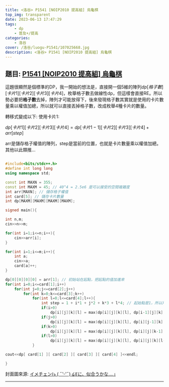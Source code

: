 ```yaml
---
title: <洛谷> P1541 [NOIP2010 提高組] 烏龜棋
top_img: transparent
date: 2023-06-13 17:47:29
tags:
    - dp
    - 普及+/提高
categories:
    - 洛谷
cover: /洛谷/luogu-P1541/107025668.jpg
description: <洛谷> P1541 [NOIP2010 提高組] 烏龜棋
---
```


## 題目: [P1541 [NOIP2010 提高組] 烏龜棋](https://www.luogu.com.cn/problem/P1541)

這題很顯然是個標準的DP，我一開始的想法是，直接開一個5維的陣列$dp[格子數][卡片1][卡片2][卡片3][卡片4]$，枚舉格子數去做線性dp，但這樣會直接RE。所以勢必要把**格子數**去掉，陣列才可能放得下，後來發現格子數其實就是使用的卡片數量乘以權值加總，所以就可以直接丟掉格子數，改成枚舉4種卡片的數量。

轉移式變成以下:
使用卡片1:

$dp[卡片1][卡片2][卡片3][卡片4] = dp[卡片1 - 1][卡片2][卡片3][卡片4] + arr[step]$

arr是儲存格子權值的陣列，step是當前的位置，也就是卡片數量乘以權值加總。
其他以此類推...

```c++

#include<bits/stdc++.h>
#define int long long
using namespace std;

const int MAXN = 355;
const int MAXM = 45; // 40^4 = 2.5e6 是可以接受的空間複雜度
int arr[MAXN]; // 儲存格子權值
int card[5]; // 儲存卡片數量
int dp[MAXM][MAXM][MAXM][MAXM];

signed main(){

int n,m;
cin>>n>>m;

for(int i=1;i<=n;i++){
    cin>>arr[i];
}

for(int i=1;i<=m;i++){
    int a;
    cin>>a;
    card[a]++;
}

dp[0][0][0][0] = arr[1]; // 初始站在起點，把起點的值加進來
for(int i=0;i<=card[1];i++)
    for(int j=0;j<=card[2];j++)
        for(int k=0;k<=card[3];k++)
            for(int l=0;l<=card[4];l++){
                int step = 1 + i*1 + j*2 + k*3 + l*4; // 起始點是1，所以用完當下這些卡片會到的格子要+1
                if(i>0)
                    dp[i][j][k][l] = max(dp[i][j][k][l], dp[i-1][j][k][l] + arr[step]);
                if(j>0)
                    dp[i][j][k][l] = max(dp[i][j][k][l], dp[i][j-1][k][l] + arr[step]);
                if(k>0)
                    dp[i][j][k][l] = max(dp[i][j][k][l], dp[i][j][k-1][l] + arr[step]);
                if(l>0)
                    dp[i][j][k][l] = max(dp[i][j][k][l], dp[i][j][k][l-1] + arr[step]);
            }

cout<<dp[ card[1] ][ card[2] ][ card[3] ][ card[4] ]<<endl;

}

```

封面圖來源: [イメチェン꒰ঌ ( ˶'ᵕ'˶) ໒꒱｢に、似合うかな....｣](https://www.pixiv.net/artworks/107025668)

---